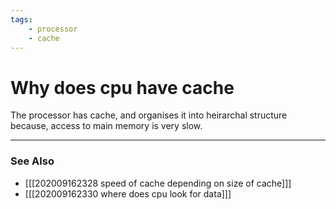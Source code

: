 ```yaml
---
tags:
    - processor
    - cache 
---
```

# Why does cpu have cache
The processor has cache, and organises it into heirarchal structure because, access to main memory is very slow.

---
### See Also
- [[[202009162328 speed of cache depending on size of cache]]]
- [[[202009162330 where does cpu look for data]]]

